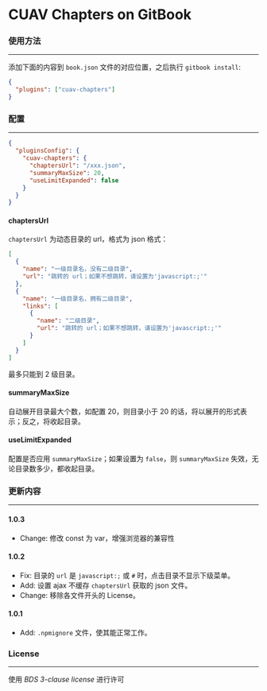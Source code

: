 # CUAV Chapters on GitBook

### 使用方法

---

添加下面的内容到 `book.json` 文件的对应位置，之后执行 `gitbook install`:

``` json
{
  "plugins": ["cuav-chapters"]
}
```

### 配置

---

``` json
{
  "pluginsConfig": {
    "cuav-chapters": {
      "chaptersUrl": "/xxx.json",
      "summaryMaxSize": 20,
      "useLimitExpanded": false
    }
  }
}
```


#### chaptersUrl

`chaptersUrl` 为动态目录的 url，格式为 json 格式：

``` json
[
  {
    "name": "一级目录名，没有二级目录",
    "url": "跳转的 url；如果不想跳转，请设置为'javascript:;'"
  },
  {
    "name": "一级目录名，拥有二级目录",
    "links": [
      {
        "name": "二级目录",
        "url": "跳转的 url；如果不想跳转，请设置为'javascript:;'"
      }
    ]
  }
]
```

最多只能到 2 级目录。

#### summaryMaxSize

自动展开目录最大个数，如配置 20，则目录小于 20 的话，将以展开的形式表示；反之，将收起目录。

#### useLimitExpanded

配置是否应用 `summaryMaxSize`；如果设置为 `false`，则 `summaryMaxSize` 失效，无论目录数多少，都收起目录。

### 更新内容

---

#### 1.0.3

* Change: 修改 const 为 var，增强浏览器的兼容性

#### 1.0.2

* Fix: 目录的 `url` 是 `javascript:;` 或 `#` 时，点击目录不显示下级菜单。
* Add: 设置 ajax 不缓存 `chaptersUrl` 获取的 json 文件。
* Change: 移除各文件开头的 License。

#### 1.0.1

* Add: `.npmignore` 文件，使其能正常工作。

### License

---

使用 _BDS 3-clause license_ 进行许可

